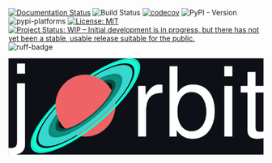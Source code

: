 [![Documentation Status](https://readthedocs.org/projects/jorbit/badge/?version=latest)](https://jorbit.readthedocs.io/en/latest/?badge=latest)
![Build Status](https://github.com/ben-cassese/jorbit/actions/workflows/tests.yml/badge.svg)
[![codecov](https://codecov.io/github/ben-cassese/jorbit/graph/badge.svg?token=7AUZRB9MFO)](https://codecov.io/github/ben-cassese/jorbit)
![PyPI - Version](https://img.shields.io/pypi/v/jorbit)
![pypi-platforms](https://img.shields.io/pypi/pyversions/jorbit)
[![License: MIT](https://img.shields.io/badge/License-MIT-blue.svg)](https://opensource.org/licenses/MIT)
[![Project Status: WIP – Initial development is in progress, but there has not yet been a stable, usable release suitable for the public.](https://www.repostatus.org/badges/latest/wip.svg)](https://www.repostatus.org/#wip)
![ruff-badge](https://img.shields.io/endpoint?url=https://raw.githubusercontent.com/charliermarsh/ruff/main/assets/badge/v2.json)

![logo](./docs/_static/jorbit_logo_github.svg)
